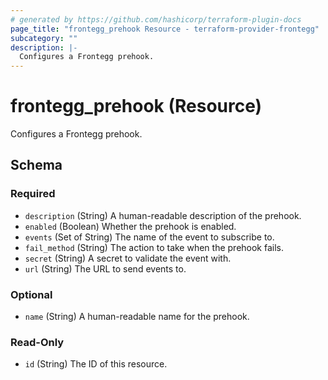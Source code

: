 ```yaml
---
# generated by https://github.com/hashicorp/terraform-plugin-docs
page_title: "frontegg_prehook Resource - terraform-provider-frontegg"
subcategory: ""
description: |-
  Configures a Frontegg prehook.
---
```


# frontegg_prehook (Resource)

Configures a Frontegg prehook.



<!-- schema generated by tfplugindocs -->
## Schema

### Required

- `description` (String) A human-readable description of the prehook.
- `enabled` (Boolean) Whether the prehook is enabled.
- `events` (Set of String) The name of the event to subscribe to.
- `fail_method` (String) The action to take when the prehook fails.
- `secret` (String) A secret to validate the event with.
- `url` (String) The URL to send events to.

### Optional

- `name` (String) A human-readable name for the prehook.

### Read-Only

- `id` (String) The ID of this resource.
